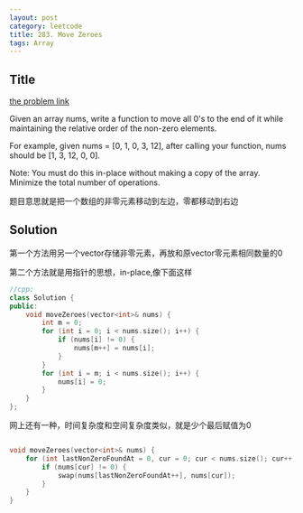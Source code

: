 ```yaml
---
layout: post
category: leetcode
title: 283. Move Zeroes
tags: Array
---
```

## Title
[the problem link](https://leetcode.com/problems/move-zeroes/description/)

Given an array nums, write a function to move all 0's to the end of it while maintaining the relative order of the non-zero elements.

For example, given nums = [0, 1, 0, 3, 12], after calling your function, nums should be [1, 3, 12, 0, 0].

Note:
You must do this in-place without making a copy of the array.
Minimize the total number of operations.

题目意思就是把一个数组的非零元素移动到左边，零都移动到右边

## Solution
第一个方法用另一个vector<int>存储非零元素，再放和原vector零元素相同数量的0

第二个方法就是用指针的思想，in-place,像下面这样

```c++
//cpp:
class Solution {
public:
	void moveZeroes(vector<int>& nums) {
		int m = 0;
		for (int i = 0; i < nums.size(); i++) {
			if (nums[i] != 0) {
				nums[m++] = nums[i];
			}
		}
		for (int i = m; i < nums.size(); i++) {
			nums[i] = 0;
		}
	}
};
```

网上还有一种，时间复杂度和空间复杂度类似，就是少个最后赋值为0

```c++

void moveZeroes(vector<int>& nums) {
    for (int lastNonZeroFoundAt = 0, cur = 0; cur < nums.size(); cur++) {
        if (nums[cur] != 0) {
            swap(nums[lastNonZeroFoundAt++], nums[cur]);
        }
    }
}

```